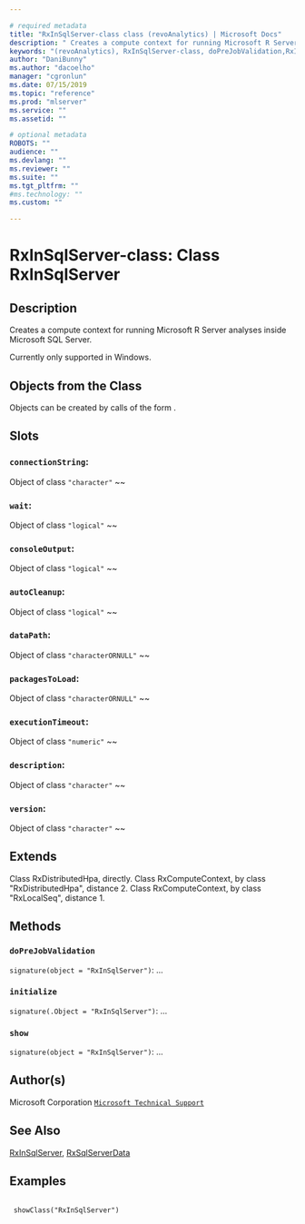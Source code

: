 ```yaml
--- 

# required metadata 
title: "RxInSqlServer-class class (revoAnalytics) | Microsoft Docs" 
description: " Creates a compute context for running Microsoft R Server analyses inside Microsoft SQL Server.  Currently only supported in Windows. " 
keywords: "(revoAnalytics), RxInSqlServer-class, doPreJobValidation,RxInSqlServer-method, initialize,RxInSqlServer-method, show,RxInSqlServer-method, classes" 
author: "DaniBunny"
ms.author: "dacoelho" 
manager: "cgronlun" 
ms.date: 07/15/2019
ms.topic: "reference" 
ms.prod: "mlserver" 
ms.service: "" 
ms.assetid: "" 

# optional metadata 
ROBOTS: "" 
audience: "" 
ms.devlang: "" 
ms.reviewer: "" 
ms.suite: "" 
ms.tgt_pltfrm: "" 
#ms.technology: "" 
ms.custom: "" 

--- 
```







 # RxInSqlServer-class: Class RxInSqlServer 
 ## Description

Creates a compute context for running Microsoft R Server analyses inside Microsoft SQL Server.

Currently only supported in Windows.


 ## Objects from the Class 


Objects can be created by calls of the form .


 ## Slots 




### `connectionString`:
Object of class `"character"` ~~ 



### `wait`:
Object of class `"logical"` ~~ 


### `consoleOutput`:
Object of class `"logical"` ~~ 


### `autoCleanup`:
Object of class `"logical"` ~~ 




### `dataPath`:
Object of class `"characterORNULL"` ~~ 



### `packagesToLoad`:
Object of class `"characterORNULL"` ~~ 



### `executionTimeout`:
Object of class `"numeric"` ~~ 


### `description`:
Object of class `"character"` ~~ 


### `version`:
Object of class `"character"` ~~ 




 ## Extends 


Class RxDistributedHpa, directly.
Class RxComputeContext, by class "RxDistributedHpa", distance 2.
Class RxComputeContext, by class "RxLocalSeq", distance 1.

 ## Methods 




### `doPreJobValidation`
`signature(object = "RxInSqlServer")`: ... 


### `initialize`
`signature(.Object = "RxInSqlServer")`: ... 


### `show`
`signature(object = "RxInSqlServer")`: ... 





 ## Author(s)
 Microsoft Corporation [`Microsoft Technical Support`](https://go.microsoft.com/fwlink/?LinkID=698556&clcid=0x409)


 ## See Also

[RxInSqlServer](RxInSqlServer.md),
[RxSqlServerData](RxSqlServerData.md)

 ## Examples

 ```

  showClass("RxInSqlServer")
```


